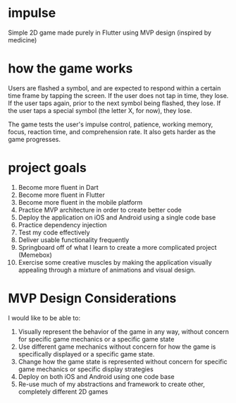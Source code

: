 # impulse
Simple 2D game made purely in Flutter using MVP design (inspired by medicine)

# how the game works
Users are flashed a symbol, and are expected to respond within a certain time frame by tapping the screen. If the user does not tap in time, they lose. If the user taps again, prior to the next symbol being flashed, they lose. If the user taps a special symbol (the letter X, for now), they lose.

The game tests the user's impulse control, patience, working memory, focus, reaction time, and comprehension rate. It also gets harder as the game progresses.

# project goals
1. Become more fluent in Dart
2. Become more fluent in Flutter
3. Become more fluent in the mobile platform
4. Practice MVP architecture in order to create better code
5. Deploy the application on iOS and Android using a single code base
6. Practice dependency injection
7. Test my code effectively
8. Deliver usable functionality frequently
9. Springboard off of what I learn to create a more complicated project (Memebox)
10. Exercise some creative muscles by making the application visually appealing through a mixture of animations and visual design.

# MVP Design Considerations
I would like to be able to:
1. Visually represent the behavior of the game in any way, without concern for specific game mechanics or a specific game state
2. Use different game mechanics without concern for how the game is specifically displayed or a specific game state.
3. Change how the game state is represented without concern for specific game mechanics or specific display strategies
4. Deploy on both iOS and Android using one code base
5. Re-use much of my abstractions and framework to create other, completely different 2D games
